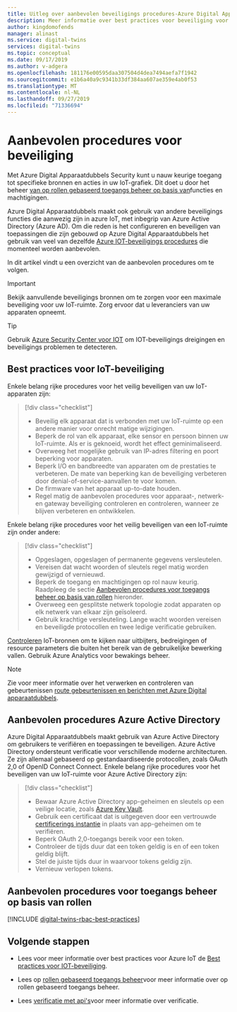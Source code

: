 ```yaml
---
title: Uitleg over aanbevolen beveiligings procedures-Azure Digital Apparaatdubbels | Microsoft Docs
description: Meer informatie over best practices voor beveiliging voor Azure Digital Apparaatdubbels en de Internet of Things.
author: kingdomofends
manager: alinast
ms.service: digital-twins
services: digital-twins
ms.topic: conceptual
ms.date: 09/17/2019
ms.author: v-adgera
ms.openlocfilehash: 181176e00595daa307504d4dea7494aefa7f1942
ms.sourcegitcommit: e1b6a40a9c9341b33df384aa607ae359e4ab0f53
ms.translationtype: MT
ms.contentlocale: nl-NL
ms.lasthandoff: 09/27/2019
ms.locfileid: "71336694"
---
```

# <a name="security-best-practices"></a>Aanbevolen procedures voor beveiliging

Met Azure Digital Apparaatdubbels Security kunt u nauw keurige toegang tot specifieke bronnen en acties in uw IoT-grafiek. Dit doet u door het beheer [van op rollen gebaseerd toegangs beheer op basis van](./security-role-based-access-control.md)functies en machtigingen.

Azure Digital Apparaatdubbels maakt ook gebruik van andere beveiligings functies die aanwezig zijn in azure IoT, met inbegrip van Azure Active Directory (Azure AD). Om die reden is het configureren en beveiligen van toepassingen die zijn gebouwd op Azure Digital Apparaatdubbels het gebruik van veel van dezelfde [Azure IOT-beveiligings procedures](../iot-fundamentals/iot-security-best-practices.md) die momenteel worden aanbevolen.

In dit artikel vindt u een overzicht van de aanbevolen procedures om te volgen.

> [!IMPORTANT]
> Bekijk aanvullende beveiligings bronnen om te zorgen voor een maximale beveiliging voor uw IoT-ruimte. Zorg ervoor dat u leveranciers van uw apparaten opneemt.

> [!TIP]
> Gebruik [Azure Security Center voor IOT](https://docs.microsoft.com/azure/asc-for-iot/) om IOT-beveiligings dreigingen en beveiligings problemen te detecteren.

## <a name="iot-security-best-practices"></a>Best practices voor IoT-beveiliging

Enkele belang rijke procedures voor het veilig beveiligen van uw IoT-apparaten zijn:

> [!div class="checklist"]
> * Beveilig elk apparaat dat is verbonden met uw IoT-ruimte op een andere manier voor onrecht matige wijzigingen.
> * Beperk de rol van elk apparaat, elke sensor en persoon binnen uw IoT-ruimte. Als er is geknoeid, wordt het effect geminimaliseerd.
> * Overweeg het mogelijke gebruik van IP-adres filtering en poort beperking voor apparaten.
> * Beperk I/O en bandbreedte van apparaten om de prestaties te verbeteren. De mate van beperking kan de beveiliging verbeteren door denial-of-service-aanvallen te voor komen.
> * De firmware van het apparaat up-to-date houden.
> * Regel matig de aanbevolen procedures voor apparaat-, netwerk-en gateway beveiliging controleren en controleren, wanneer ze blijven verbeteren en ontwikkelen.

Enkele belang rijke procedures voor het veilig beveiligen van een IoT-ruimte zijn onder andere:

> [!div class="checklist"]
> * Opgeslagen, opgeslagen of permanente gegevens versleutelen.
> * Vereisen dat wacht woorden of sleutels regel matig worden gewijzigd of vernieuwd.
> * Beperk de toegang en machtigingen op rol nauw keurig. Raadpleeg de sectie [Aanbevolen procedures voor toegangs beheer op basis van rollen](#role-based-access-control-best-practices) hieronder.
> * Overweeg een gesplitste netwerk topologie zodat apparaten op elk netwerk van elkaar zijn geïsoleerd.
> * Gebruik krachtige versleuteling. Lange wacht woorden vereisen en beveiligde protocollen en twee ledige verificatie gebruiken.

[Controleren](./how-to-configure-monitoring.md) IoT-bronnen om te kijken naar uitbijters, bedreigingen of resource parameters die buiten het bereik van de gebruikelijke bewerking vallen. Gebruik Azure Analytics voor bewakings beheer.

> [!NOTE]
> Zie voor meer informatie over het verwerken en controleren van gebeurtenissen [route gebeurtenissen en berichten met Azure Digital apparaatdubbels](./concepts-events-routing.md).

## <a name="azure-active-directory-best-practices"></a>Aanbevolen procedures Azure Active Directory

Azure Digital Apparaatdubbels maakt gebruik van Azure Active Directory om gebruikers te verifiëren en toepassingen te beveiligen. Azure Active Directory ondersteunt verificatie voor verschillende moderne architecturen. Ze zijn allemaal gebaseerd op gestandaardiseerde protocollen, zoals OAuth 2,0 of OpenID Connect Connect. Enkele belang rijke procedures voor het beveiligen van uw IoT-ruimte voor Azure Active Directory zijn:

> [!div class="checklist"]
> * Bewaar Azure Active Directory app-geheimen en sleutels op een veilige locatie, zoals [Azure Key Vault](https://azure.microsoft.com/services/key-vault/).
> * Gebruik een certificaat dat is uitgegeven door een vertrouwde [certificerings instantie](../active-directory/authentication/active-directory-certificate-based-authentication-get-started.md) in plaats van app-geheimen om te verifiëren.
> * Beperk OAuth 2,0-toegangs bereik voor een token.
> * Controleer de tijds duur dat een token geldig is en of een token geldig blijft.
> * Stel de juiste tijds duur in waarvoor tokens geldig zijn.
> * Vernieuw verlopen tokens.

## <a name="role-based-access-control-best-practices"></a>Aanbevolen procedures voor toegangs beheer op basis van rollen

[!INCLUDE [digital-twins-rbac-best-practices](../../includes/digital-twins-rbac-best-practices.md)]

## <a name="next-steps"></a>Volgende stappen

* Lees voor meer informatie over best practices voor Azure IoT de [Best practices voor IOT-beveiliging](../iot-fundamentals/iot-security-best-practices.md).

* Lees op [rollen gebaseerd toegangs beheer](./security-role-based-access-control.md)voor meer informatie over op rollen gebaseerd toegangs beheer.

* Lees [verificatie met api's](./security-authenticating-apis.md)voor meer informatie over verificatie.